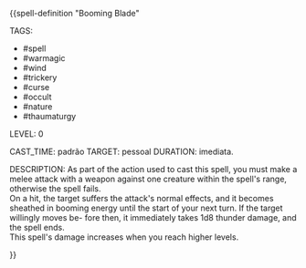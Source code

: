 {{spell-definition "Booming Blade"

TAGS:
- #spell
- #warmagic
- #wind
- #trickery
- #curse
- #occult
- #nature
- #thaumaturgy

LEVEL: 0

CAST_TIME: padrão
TARGET: pessoal
DURATION: imediata.

DESCRIPTION:
As part of the action used to cast this spell, you must make a melee attack with a weapon against one creature within the spell's range, otherwise the spell fails.  
On a hit, the target suffers the attack's normal effects, and it becomes sheathed in booming energy until the start of your next turn. If the target willingly moves be- fore then, it immediately takes 1d8 thunder damage, and the spell ends.  
This spell's damage increases when you reach higher levels. 

}}